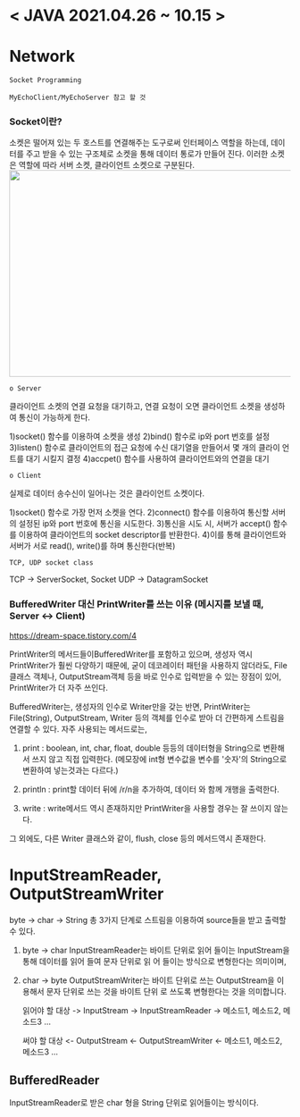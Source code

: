 # 				< JAVA 2021.04.26 ~ 10.15 >



# Network

	Socket Programming

	MyEchoClient/MyEchoServer 참고 할 것 
	
	
### Socket이란?
소켓은 떨어져 있는 두 호스트를 연결해주는 도구로써 인터페이스 역할을 하는데, 데이터를 주고 받을 수 있는 구조체로 소켓을 통해 데이터 통로가 만들어 진다. 이러한 소켓은 역할에 따라 서버 소켓, 클라이언트 소켓으로 구분된다.
<img src="/Users/kang-woosung/Desktop/스크린샷 2021-05-04 오후 4.53.00.png"  width="700" height="370">

	o Server

클라이언트 소켓의 연결 요청을 대기하고, 연결 요청이 오면 클라이언트 소켓을 생성하여 통신이 가능하게 한다.

1)socket() 함수를 이용하여 소켓을 생성
2)bind() 함수로 ip와 port 번호를 설정
3)listen() 함수로 클라이언트의 접근 요청에 수신 대기열을 만들어서 몇 개의 클라이	언트를 대기 시킬지 결정 
4)accpet() 함수를 사용하여 클라이언트와의 연결을 대기 


	o Client

실제로 데이터 송수신이 일어나는 것은 클라이언트 소켓이다.

1)socket() 함수로 가장 먼저 소켓을 연다.
2)connect() 함수를 이용하여 통신할 서버의 설정된 ip와 port 번호에 통신을 시도한다.
3)통신을 시도 시, 서버가 accept() 함수를 이용하여 클라이언트의 socket descriptor를 반환한다.
4)이를 통해 클라이언트와 서버가 서로 read(), write()를 하며 통신한다(반복)


	TCP, UDP socket class 
	
TCP -> ServerSocket, Socket
UDP -> DatagramSocket



### BufferedWriter 대신 PrintWriter를 쓰는 이유 (메시지를 보낼 때, Server <-> Client)
https://dream-space.tistory.com/4


PrintWriter의 메서드들이BufferedWriter를 포함하고 있으며, 
생성자 역시 PrintWriter가 훨씬 다양하기 때문에, 
굳이 데코레이터 패턴을 사용하지 않더라도, File클래스 객체나,
OutputStream객체 등을 바로 인수로 입력받을 수 있는 장점이 있어, 
PrintWriter가 더 자주 쓰인다.

BufferedWriter는, 생성자의 인수로 Writer만을 갖는 반면,
PrintWriter는 File(String), OutputStream, Writer 등의 객체를 
인수로 받아 더 간편하게 스트림을 연결할 수 있다.
자주 사용되는 메서드로는,

1. print : boolean, int, char, float, double 등등의 데이터형을 String으로 변환해서 쓰지 않고 직접 입력한다. (메모장에 int형 변수값을 변수를 '숫자'의 String으로 변환하여 넣는것과는 다르다.)

2. println : print할 데이터 뒤에 /r/n을 추가하여, 데이터 와 함께 개행을 출력한다.

3. write : write메서드 역시 존재하지만 PrintWriter을 사용할 경우는 잘 쓰이지 않는다.

그 외에도, 다른 Writer 클래스와 같이, flush, close 등의 메서드역시 존재한다.





# InputStreamReader, OutputStreamWriter



byte -> char -> String 총 3가지 단계로 스트림을 이용하여 source들을 받고 출력할 수 있다.


1. byte -> char
	InputStreamReader는 바이트 단위로 읽어 들이는 InputStream을 통해 데이터를 읽어 들여 문자 단위로 읽	어 들이는 방식으로 변형한다는 의미이며,


2. char -> byte
	OutputStreamWriter는 바이트 단위로 쓰는 OutputStream을 이용해서 문자 단위로 쓰는 것을 바이트 단위
	로 쓰도록 변형한다는 것을 의미합니다.
	
	읽어야 할 대상 -> InputStream -> InputStreamReader -> 메소드1, 메소드2, 메소드3 ...
	
	써야 할 대상 <- OutputStream <- OutputStreamWriter <- 메소드1, 메소드2, 메소드3 ...
	
## BufferedReader

InputStreamReader로 받은 char 형을 String 단위로 읽어들이는 방식이다.


